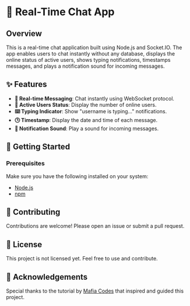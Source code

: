 # 📲 Real-Time Chat App

## Overview

This is a real-time chat application built using Node.js and Socket.IO. The app enables users to chat instantly without any database, displays the online status of active users, shows typing notifications, timestamps messages, and plays a notification sound for incoming messages.

## ✨ Features

- **💬 Real-time Messaging**: Chat instantly using WebSocket protocol.
- **👥 Active Users Status**: Display the number of online users.
- **⌨️ Typing Indicator**: Show "username is typing..." notifications.
- **🕒 Timestamp**: Display the date and time of each message.
- **🔔 Notification Sound**: Play a sound for incoming messages.

## 🚀 Getting Started

### Prerequisites

Make sure you have the following installed on your system:

- [Node.js](https://nodejs.org/)
- [npm](https://www.npmjs.com/)


## 🤝 Contributing

Contributions are welcome! Please open an issue or submit a pull request.

## 📜 License

This project is not licensed yet. Feel free to use and contribute.

## 🙏 Acknowledgements

Special thanks to the tutorial by [Mafia Codes](https://www.youtube.com/watch?v=RUL9yTzOTuU&list=PLdHg5T0SNpN09AlLBAYahKZUrAWsIL7No) that inspired and guided this project.
